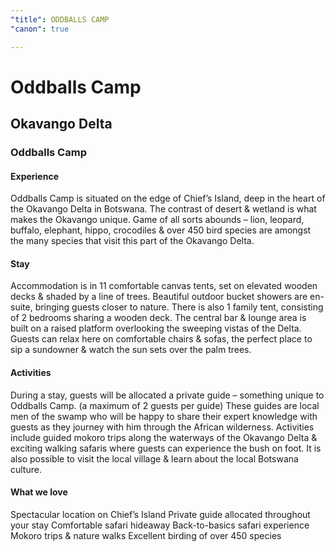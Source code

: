 ```yaml
---
"title": ODDBALLS CAMP
"canon": true

---
```


# Oddballs Camp
## Okavango Delta
### Oddballs Camp

#### Experience
Oddballs Camp is situated on the edge of Chief’s Island, deep in the heart of the Okavango Delta in Botswana.  The contrast of desert &amp; wetland is what makes the Okavango unique.
Game of all sorts abounds – lion, leopard, buffalo, elephant, hippo, crocodiles &amp; over 450 bird species are amongst the many species that visit this part of the Okavango Delta.

#### Stay
Accommodation is in 11 comfortable canvas tents, set on elevated wooden decks &amp; shaded by a line of trees.  Beautiful outdoor bucket showers are en-suite, bringing guests closer to nature.
There is also 1 family tent, consisting of 2 bedrooms sharing a wooden deck.
The central bar &amp; lounge area is built on a raised platform overlooking the sweeping vistas of the Delta.  Guests can relax here on comfortable chairs &amp; sofas, the perfect place to sip a sundowner &amp; watch the sun sets over the palm trees.

#### Activities
During a stay, guests will be allocated a private guide – something unique to Oddballs Camp. (a maximum of 2 guests per guide)
These guides are local men of the swamp who will be happy to share their expert knowledge with guests as they journey with him through the African wilderness.
Activities include guided mokoro trips along the waterways of the Okavango Delta &amp; exciting walking safaris where guests can experience the bush on foot.  It is also possible to visit the local village &amp; learn about the local Botswana culture.


#### What we love
Spectacular location on Chief’s Island
Private guide allocated throughout your stay
Comfortable safari hideaway
Back-to-basics safari experience
Mokoro trips &amp; nature walks
Excellent birding of over 450 species